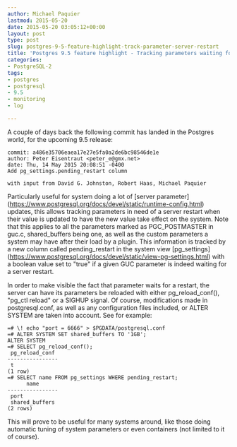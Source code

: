 ```yaml
---
author: Michael Paquier
lastmod: 2015-05-20
date: 2015-05-20 03:05:12+00:00
layout: post
type: post
slug: postgres-9-5-feature-highlight-track-parameter-server-restart
title: 'Postgres 9.5 feature highlight - Tracking parameters waiting for server restart'
categories:
- PostgreSQL-2
tags:
- postgres
- postgresql
- 9.5
- monitoring
- log

---
```


A couple of days back the following commit has landed in the Postgres world,
for the upcoming 9.5 release:

    commit: a486e35706eaea17e27e5fa0a2de6bc98546de1e
    author: Peter Eisentraut <peter_e@gmx.net>
    date: Thu, 14 May 2015 20:08:51 -0400
    Add pg_settings.pending_restart column

    with input from David G. Johnston, Robert Haas, Michael Paquier

Particularly useful for system doing a lot of [server parameter]
(https://www.postgresql.org/docs/devel/static/runtime-config.html) updates,
this allows tracking parameters in need of a server restart when their
value is updated to have the new value take effect on the system.
Note that this applies to all the parameters marked as PGC_POSTMASTER
in guc.c, shared\_buffers being one, as well as the custom parameters a
system may have after their load by a plugin. This information is tracked
by a new column called pending\_restart in the system view [pg\_settings]
(https://www.postgresql.org/docs/devel/static/view-pg-settings.html) with
a boolean value set to "true" if a given GUC parameter is indeed waiting for
a server restart.

In order to make visible the fact that parameter waits for a restart, the
server can have its parameters be reloaded with either pg\_reload\_conf(),
"pg_ctl reload" or a SIGHUP signal. Of course, modifications made in
postgresql.conf, as well as any configuration files included, or ALTER SYSTEM
are taken into account. See for example:

    =# \! echo "port = 6666" > $PGDATA/postgresql.conf
    =# ALTER SYSTEM SET shared_buffers TO '1GB';
    ALTER SYSTEM
    =# SELECT pg_reload_conf();
     pg_reload_conf
    ----------------
     t
    (1 row)
    =# SELECT name FROM pg_settings WHERE pending_restart;
          name
    ----------------
     port
     shared_buffers
    (2 rows)

This will prove to be useful for many systems around, like those doing
automatic tuning of system parameters or even containers (not limited to
it of course).
